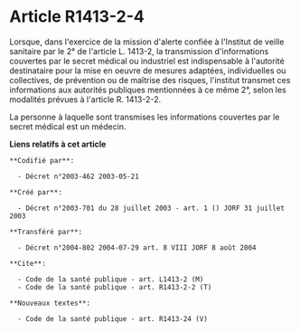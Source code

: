 # Article R1413-2-4

Lorsque, dans l'exercice de la mission d'alerte confiée à l'Institut de veille sanitaire par le 2° de l'article L. 1413-2, la
transmission d'informations couvertes par le secret médical ou industriel est indispensable à l'autorité destinataire pour la
mise en oeuvre de mesures adaptées, individuelles ou collectives, de prévention ou de maîtrise des risques, l'institut
transmet ces informations aux autorités publiques mentionnées à ce même 2°, selon les modalités prévues à l'article R.
1413-2-2.

La personne à laquelle sont transmises les informations couvertes par le secret médical est un médecin.

**Liens relatifs à cet article**

	**Codifié par**:

	  - Décret n°2003-462 2003-05-21

	**Créé par**:

	  - Décret n°2003-701 du 28 juillet 2003 - art. 1 () JORF 31 juillet 2003

	**Transféré par**:

	  - Décret n°2004-802 2004-07-29 art. 8 VIII JORF 8 août 2004

	**Cite**:

	  - Code de la santé publique - art. L1413-2 (M)
	  - Code de la santé publique - art. R1413-2-2 (T)

	**Nouveaux textes**:

	  - Code de la santé publique - art. R1413-24 (V)

